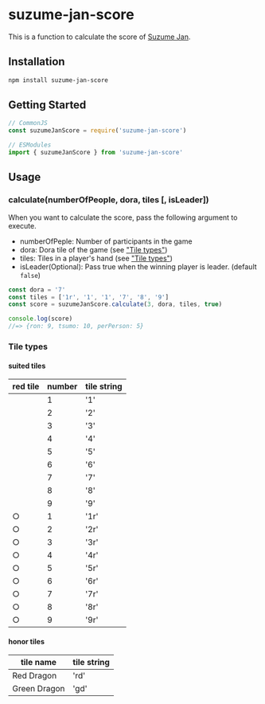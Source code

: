 # suzume-jan-score
This is a function to calculate the score of [Suzume Jan](https://sugorokuya.jp/p/suzume-jong/).

## Installation
```bash
npm install suzume-jan-score
```

## Getting Started
```javascript
// CommonJS
const suzumeJanScore = require('suzume-jan-score')

// ESModules
import { suzumeJanScore } from 'suzume-jan-score'
```

## Usage
### calculate(numberOfPeople, dora, tiles [, isLeader])
When you want to calculate the score, pass the following argument to execute.

- numberOfPeple: Number of participants in the game
- dora: Dora tile of the game (see ["Tile types"](#tile-types))
- tiles: Tiles in a player's hand (see ["Tile types"](#tile-types))
- isLeader(Optional): Pass true when the winning player is leader. (default `false`)

```javascript
const dora = '7'
const tiles = ['1r', '1', '1', '7', '8', '9']
const score = suzumeJanScore.calculate(3, dora, tiles, true)

console.log(score)
//=> {ron: 9, tsumo: 10, perPerson: 5}
```

### Tile types
#### suited tiles
|  red tile  |  number  |  tile string  |
| ---- | ---- | ---- |
|    |  1  |  '1'  |
|    |  2  |  '2'  |
|    |  3  |  '3'  |
|    |  4  |  '4'  |
|    |  5  |  '5'  |
|    |  6  |  '6'  |
|    |  7  |  '7'  |
|    |  8  |  '8'  |
|    |  9  |  '9'  |
|  ○  |  1  |  '1r'  |
|  ○  |  2  |  '2r'  |
|  ○  |  3  |  '3r'  |
|  ○  |  4  |  '4r'  |
|  ○  |  5  |  '5r'  |
|  ○  |  6  |  '6r'  |
|  ○  |  7  |  '7r'  |
|  ○  |  8  |  '8r'  |
|  ○  |  9  |  '9r'  |
#### honor tiles
|  tile name  |  tile string  |
| ---- | ---- |
|  Red Dragon  |  'rd'  |
|  Green Dragon  |  'gd'  |
